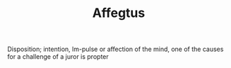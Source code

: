 ---
title: Affegtus
letter: A
permalink: "/definitions/bld-affegtus.html"
body: Disposition; intention, lm-pulse or affection of the mind, one of the causes
  for a challenge of a juror is propter
published_at: '2018-07-07'
source: Black's Law Dictionary 2nd Ed (1910)
layout: post
---